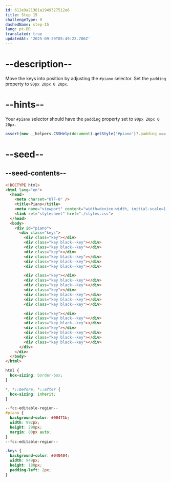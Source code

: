 ```yaml
---
id: 612e9a21381a1949327512e6
title: Step 15
challengeType: 0
dashedName: step-15
lang: pt-BR
translated: true
updatedAt: '2025-09-29T05:49:22.706Z'
---
```


# --description--

Move the keys into position by adjusting the `#piano` selector. Set the `padding` property to `90px 20px 0 20px`.

# --hints--

Your `#piano` selector should have the `padding` property set to `90px 20px 0 20px`.

```js
assert(new __helpers.CSSHelp(document).getStyle('#piano')?.padding === '90px 20px 0px');
```

# --seed--

## --seed-contents--

```html
<!DOCTYPE html>
<html lang="en">
  <head>
    <meta charset="UTF-8" />
    <title>Piano</title>
    <meta name="viewport" content="width=device-width, initial-scale=1.0" />
    <link rel="stylesheet" href="./styles.css">
  </head>
  <body>
    <div id="piano">
      <div class="keys">
        <div class="key"></div>
        <div class="key black--key"></div>
        <div class="key black--key"></div>
        <div class="key"></div>
        <div class="key black--key"></div>
        <div class="key black--key"></div>
        <div class="key black--key"></div>

        <div class="key"></div>
        <div class="key black--key"></div>
        <div class="key black--key"></div>
        <div class="key"></div>
        <div class="key black--key"></div>
        <div class="key black--key"></div>
        <div class="key black--key"></div>

        <div class="key"></div>
        <div class="key black--key"></div>
        <div class="key black--key"></div>
        <div class="key"></div>
        <div class="key black--key"></div>
        <div class="key black--key"></div>
        <div class="key black--key"></div>
      </div>
    </div>
  </body>
</html>
```

```css
html {
  box-sizing: border-box;
}

*, *::before, *::after {
  box-sizing: inherit;
}

--fcc-editable-region--
#piano {
  background-color: #00471b;
  width: 992px;
  height: 290px;
  margin: 80px auto;
}
--fcc-editable-region--

.keys {
  background-color: #040404;
  width: 949px;
  height: 180px;
  padding-left: 2px;
}
```
